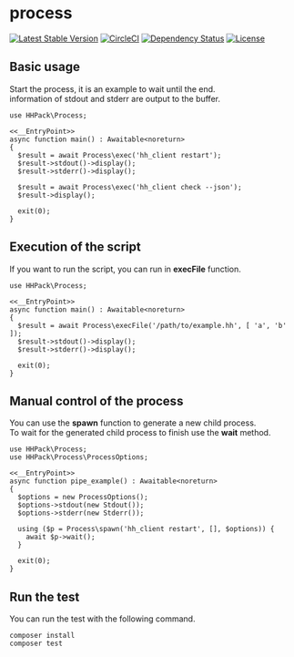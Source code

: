 # process

[![Latest Stable Version](https://poser.pugx.org/hhpack/process/v/stable)](https://packagist.org/packages/hhpack/process)
[![CircleCI](https://circleci.com/gh/hhpack/process/tree/master.svg?style=svg)](https://circleci.com/gh/hhpack/process/tree/master)
[![Dependency Status](https://www.versioneye.com/user/projects/56298e1036d0ab00160011a2/badge.svg?style=flat)](https://www.versioneye.com/user/projects/56298e1036d0ab00160011a2)
[![License](https://poser.pugx.org/hhpack/process/license)](https://packagist.org/packages/hhpack/process)

## Basic usage

Start the process, it is an example to wait until the end.  
information of stdout and stderr are output to the buffer.

```hack
use HHPack\Process;

<<__EntryPoint>>
async function main() : Awaitable<noreturn>
{
  $result = await Process\exec('hh_client restart');
  $result->stdout()->display();
  $result->stderr()->display();

  $result = await Process\exec('hh_client check --json');
  $result->display();

  exit(0);
}
```

## Execution of the script

If you want to run the script, you can run in **execFile** function.

```hack
use HHPack\Process;

<<__EntryPoint>>
async function main() : Awaitable<noreturn>
{
  $result = await Process\execFile('/path/to/example.hh', [ 'a', 'b' ]);
  $result->stdout()->display();
  $result->stderr()->display();

  exit(0);
}
```

## Manual control of the process

You can use the **spawn** function to generate a new child process.  
To wait for the generated child process to finish use the **wait** method.

```hack
use HHPack\Process;
use HHPack\Process\ProcessOptions;

<<__EntryPoint>>
async function pipe_example() : Awaitable<noreturn>
{
  $options = new ProcessOptions();
  $options->stdout(new Stdout());
  $options->stderr(new Stderr());

  using ($p = Process\spawn('hh_client restart', [], $options)) {
    await $p->wait();
  }

  exit(0);
}
```


## Run the test

You can run the test with the following command.

	composer install
	composer test
